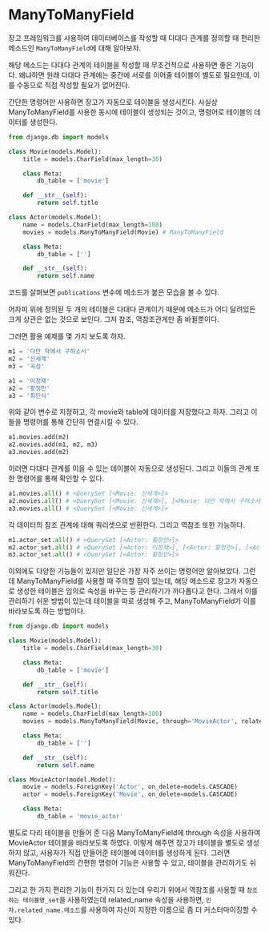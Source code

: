 # ManyToManyField

장고 프레임워크를 사용하여 데이터베이스를 작성할 때 다대다 관계를 정의할 때 편리한 메소드인 `ManyToManyField`에 대해 알아보자.

해당 메소드는 다대다 관계의 테이블을 작성할 때 무조건적으로 사용하면 좋은 기능이다. 왜냐하면 원래 다대다 관계에는 중간에 서로를 이어줄 테이블이 별도로 필요한데, 이를 수동으로 직접 작성할 필요가 없어진다.

간단한 명령어만 사용하면 장고가 자동으로 테이블을 생성시킨다. 사실상 ManyToManyField를 사용한 동시에 테이블이 생성되는 것이고, 명령어로 테이블의 데이터를 생성한다.

```python
from django.db import models

class Movie(models.Model):
    title = models.CharField(max_length=30)

    class Meta:
        db_table = ['movie']

    def __str__(self):
        return self.title

class Actor(models.Model):
    name = models.CharField(max_length=100)
    movies = models.ManyToManyField(Movie) # ManyToManyField

    class Meta:
        db_table = ['']

    def __str__(self):
        return self.name
```

코드를 살펴보면 `publications` 변수에 메소드가 붙은 모습을 볼 수 있다.

어차피 위에 정의된 두 개의 테이블은 다대다 관계이기 때문에 메소드가 어디 달려있든 크게 상관은 없는 것으로 보인다. 그저 참조, 역참조관게만 좀 바뀔뿐이다.

그러면 활용 예제를 몇 가지 보도록 하자.

```python
m1 = '다만 악에서 구하소서'
m2 = '신세계'
m3 = '곡성'

a1 = '이정재'
a2 = '황정민'
a3 = '최민식'
```

위와 같이 변수로 지정하고, 각 movie와 table에 데이터를 저장했다고 하자. 그리고 이들을 명령어를 통해 간단히 연결시킬 수 있다.

```python
a1.movies.add(m2)
a2.movies.add(m1, m2, m3)
a3.movies.add(m2)
```

이러면 다대다 관계를 이을 수 있는 데이블이 자동으로 생성된다. 그리고 이들의 관계 또한 명령어를 통해 확인할 수 있다.

```python
a1.movies.all() # <QuerySet [<Movie: 신세계>]>
a2.movies.all() # <QuerySet [<Movie: 신세계>], [<Movie: 다만 악에서 구하소서>, [<Movie: 곡성>]]>
a3.movies.all() # <QuerySet [<Movie: 신세계>]>
```

각 데이터의 참조 관계에 대해 쿼리셋으로 반환한다. 그리고 역참조 또한 가능하다.

```python
m1.actor_set.all() # <QuerySet [<Actor: 황정민>]>
m2.actor_set.all() # <QuerySet [<Actor: 이정재>], [<Actor: 황정민>], [<Actor: 최민식>]>
m3.actor_set.all() # <QuerySet [<Actor: 황정민>]>
```

이외에도 다양한 기능들이 있지만 일단은 가장 자주 쓰이는 명령어만 알아보았다. 그런데 ManyToManyField를 사용할 때 주의할 점이 있는데, 해당 메소드로 장고가 자동으로 생성한 테이블은 임의로 속성을 바꾸는 등 관리하기가 까다롭다고 한다. 그래서 이를 관리하기 쉬운 방법이 있는데 테이블을 따로 생성해 주고, ManyToManyField가 이를 바라보도록 하는 방법이다.

```python
from django.db import models

class Movie(models.Model):
    title = models.CharField(max_length=30)

    class Meta:
        db_table = ['movie']

    def __str__(self):
        return self.title

class Actor(models.Model):
    name = models.CharField(max_length=100)
    movies = models.ManyToManyField(Movie, through='MovieActor', related_name='actor') # ManyToManyField

    class Meta:
        db_table = ['']

    def __str__(self):
        return self.name

class MovieActor(model.Model):
    movie = models.ForeignKey('Actor', on_delete=models.CASCADE)
    actor = models.ForeignKey('Movie', on_delete=models.CASCADE)

    class Meta:
        db_table = 'movie_actor'
```

별도로 다리 테이블을 만들어 준 다음 ManyToManyField에 through 속성을 사용하여 MovieActor 테이블을 바라보도록 하였다. 이렇게 해주면 장고가 테이블을 별도로 생성하지 않고, 사용자가 직접 만들어준 테이블에 데이터를 생성하게 된다. 그러면 ManyToManyField의 간편한 명령어 기능은 사용할 수 있고, 테이블을 관리하기도 쉬워진다.

그리고 한 가지 편리한 기능이 한가지 더 있는데 우리가 위에서 역참조를 사용할 때 `참조하는 테이블명_set`을 사용하였는데 related_name 속성을 사용하면, `인자.related_name.메소드`를 사용하여 자신이 지정한 이름으로 좀 더 커스터마이징할 수 있다.
